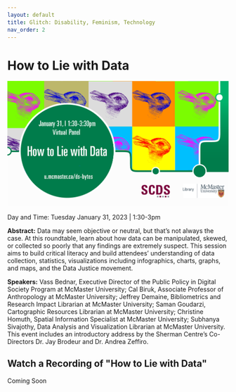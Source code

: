 ```yaml
---
layout: default
title: Glitch: Disability, Feminism, Technology
nav_order: 2
---
```


# How to Lie with Data

<img src="assets/img/HTLWD-Final.png" alt="Workshop Title Slide" width="720">

Day and Time: Tuesday January 31, 2023 | 1:30-3pm

**Abstract:** Data may seem objective or neutral, but that’s not always the case. At this roundtable, learn about how data can be manipulated, skewed, or collected so poorly that any findings are extremely suspect. This session aims to build critical literacy and build attendees’ understanding of data collection, statistics, visualizations including infographics, charts, graphs, and maps, and the Data Justice movement.

**Speakers:** Vass Bednar, Executive Director of the Public Policy in Digital Society Program at McMaster University; Cal Biruk, Associate Professor of Anthropology at McMaster University; Jeffrey Demaine, Bibliometrics and Research Impact Librarian at McMaster University; Saman Goudarzi, Cartographic Resources Librarian at McMaster University; Christine Homuth, Spatial Information Specialist at McMaster University; Subhanya Sivajothy, Data Analysis and Visualization Librarian at McMaster University. This event includes an introductory address by the Sherman Centre’s Co-Directors Dr. Jay Brodeur and Dr. Andrea Zeffiro. 

## Watch a Recording of "How to Lie with Data"

Coming Soon
